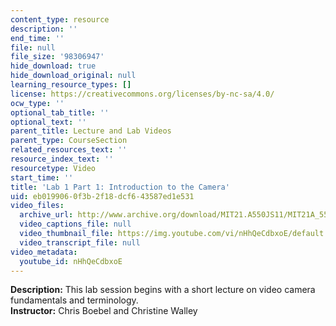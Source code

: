 ```yaml
---
content_type: resource
description: ''
end_time: ''
file: null
file_size: '98306947'
hide_download: true
hide_download_original: null
learning_resource_types: []
license: https://creativecommons.org/licenses/by-nc-sa/4.0/
ocw_type: ''
optional_tab_title: ''
optional_text: ''
parent_title: Lecture and Lab Videos
parent_type: CourseSection
related_resources_text: ''
resource_index_text: ''
resourcetype: Video
start_time: ''
title: 'Lab 1 Part 1: Introduction to the Camera'
uid: eb019906-0f3b-2f18-dcf6-43587ed1e531
video_files:
  archive_url: http://www.archive.org/download/MIT21.A550JS11/MIT21A_550JS11_lab01_1_300k.mp4
  video_captions_file: null
  video_thumbnail_file: https://img.youtube.com/vi/nHhQeCdbxoE/default.jpg
  video_transcript_file: null
video_metadata:
  youtube_id: nHhQeCdbxoE
---
```


**Description:** This lab session begins with a short lecture on video camera fundamentals and terminology.  
**Instructor:** Chris Boebel and Christine Walley

